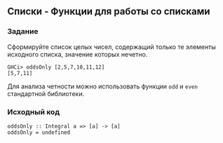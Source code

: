 ## Списки - Функции для работы со списками

### Задание

Сформируйте список целых чисел, содержащий только те элементы исходного списка, значение которых нечетно.

```
GHCi> oddsOnly [2,5,7,10,11,12]
[5,7,11]
```

Для анализа четности можно использовать функции `odd` и `even` стандартной библиотеки.

### Исходный код

```
oddsOnly :: Integral a => [a] -> [a]
oddsOnly = undefined
```
